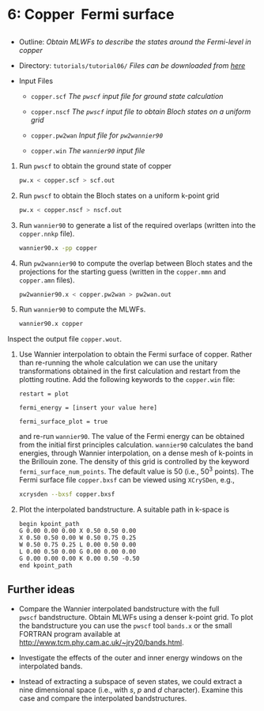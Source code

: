 # 6: Copper &#151; Fermi surface

- Outline: *Obtain MLWFs to describe the states around the Fermi-level
    in copper*

- Directory: `tutorials/tutorial06/` *Files can be downloaded from
    [here](https://github.com/wannier-developers/wannier90/tree/develop/tutorials/tutorial06)*

- Input Files

    - `copper.scf` *The `pwscf` input file for ground
        state calculation*

    - `copper.nscf` *The `pwscf` input file to obtain
        Bloch states on a uniform grid*

    - `copper.pw2wan` *Input file for `pw2wannier90`*

    - `copper.win` *The `wannier90` input file*

1. Run `pwscf` to obtain the ground state of copper

    ```bash title="Terminal"
    pw.x < copper.scf > scf.out
    ```

2. Run `pwscf` to obtain the Bloch states on a uniform
    k-point grid

    ```bash title="Terminal"
    pw.x < copper.nscf > nscf.out
    ```

3. Run `wannier90` to generate a list of the required overlaps (written
    into the `copper.nnkp` file).

    ```bash title="Terminal"
    wannier90.x -pp copper
    ```

4. Run `pw2wannier90` to compute the overlap between Bloch states and
    the projections for the starting guess (written in the `copper.mmn`
    and `copper.amn` files).

    ```bash title="Terminal"
    pw2wannier90.x < copper.pw2wan > pw2wan.out
    ```

5. Run `wannier90` to compute the MLWFs.

    ```bash title="Terminal"
    wannier90.x copper
    ```

Inspect the output file `copper.wout`.

1. Use Wannier interpolation to obtain the Fermi surface of copper.
    Rather than re-running the whole calculation we can use the unitary
    transformations obtained in the first calculation and restart from
    the plotting routine. Add the following keywords to the
    `copper.win` file:

    ```vi title="Input file"
    restart = plot
    
    fermi_energy = [insert your value here]
    
    fermi_surface_plot = true
    ```

    and re-run `wannier90`. The value of the Fermi energy can be
    obtained from the initial first principles calculation.
    `wannier90` calculates the band energies, through Wannier
    interpolation, on a dense mesh of k-points in the Brillouin zone.
    The density of this grid is controlled by the keyword
    `fermi_surface_num_points`. The default value is 50 (i.e., 50$^3$
    points). The Fermi surface file `copper.bxsf` can be viewed using
    `XCrySDen`, e.g.,

    ```bash title="Terminal"
    xcrysden --bxsf copper.bxsf
    ```

2. Plot the interpolated bandstructure. A suitable path in k-space is

    ```vi title="Input file"
    begin kpoint_path
    G 0.00 0.00 0.00 X 0.50 0.50 0.00
    X 0.50 0.50 0.00 W 0.50 0.75 0.25
    W 0.50 0.75 0.25 L 0.00 0.50 0.00
    L 0.00 0.50 0.00 G 0.00 0.00 0.00
    G 0.00 0.00 0.00 K 0.00 0.50 -0.50
    end kpoint_path
    ```

## Further ideas

- Compare the Wannier interpolated bandstructure with the full
    `pwscf` bandstructure. Obtain MLWFs using a denser
    k-point grid. To plot the bandstructure you can use the
    `pwscf` tool `bands.x` or the small FORTRAN program
    available at <http://www.tcm.phy.cam.ac.uk/~jry20/bands.html>.

- Investigate the effects of the outer and inner energy windows on the
    interpolated bands.

- Instead of extracting a subspace of seven states, we could extract a
    nine dimensional space (i.e., with $s$, $p$ and $d$ character).
    Examine this case and compare the interpolated bandstructures.
